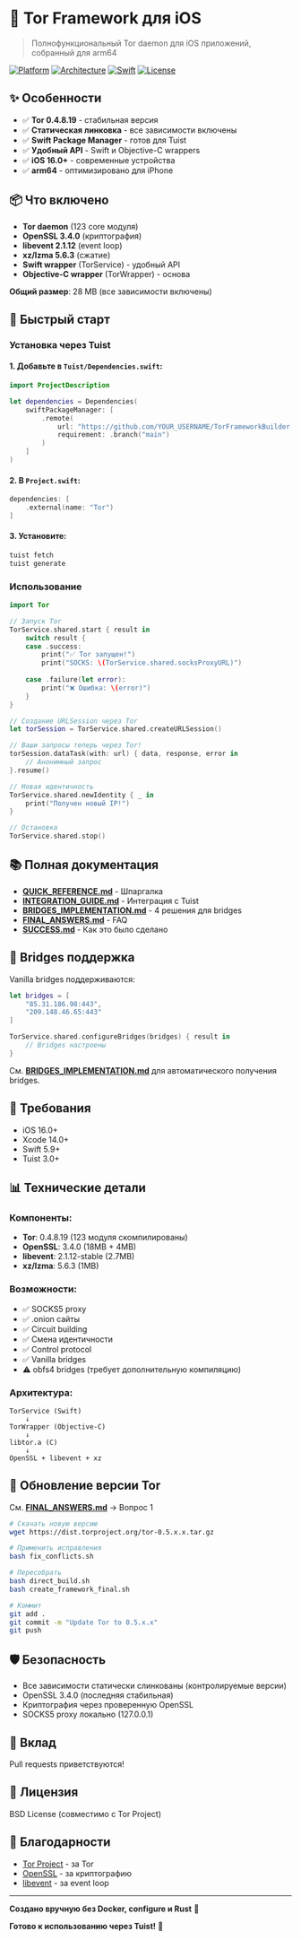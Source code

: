 # 🧅 Tor Framework для iOS

> Полнофункциональный Tor daemon для iOS приложений, собранный для arm64

[![Platform](https://img.shields.io/badge/platform-iOS%2016.0+-blue.svg)](https://developer.apple.com/ios/)
[![Architecture](https://img.shields.io/badge/architecture-arm64-green.svg)](https://developer.apple.com/)
[![Swift](https://img.shields.io/badge/swift-5.9+-orange.svg)](https://swift.org/)
[![License](https://img.shields.io/badge/license-BSD-lightgrey.svg)](LICENSE)

## ✨ Особенности

- ✅ **Tor 0.4.8.19** - стабильная версия
- ✅ **Статическая линковка** - все зависимости включены
- ✅ **Swift Package Manager** - готов для Tuist
- ✅ **Удобный API** - Swift и Objective-C wrappers
- ✅ **iOS 16.0+** - современные устройства
- ✅ **arm64** - оптимизировано для iPhone

## 📦 Что включено

- **Tor daemon** (123 core модуля)
- **OpenSSL 3.4.0** (криптография)
- **libevent 2.1.12** (event loop)
- **xz/lzma 5.6.3** (сжатие)
- **Swift wrapper** (TorService) - удобный API
- **Objective-C wrapper** (TorWrapper) - основа

**Общий размер**: 28 MB (все зависимости включены)

## 🚀 Быстрый старт

### Установка через Tuist

#### 1. Добавьте в `Tuist/Dependencies.swift`:

```swift
import ProjectDescription

let dependencies = Dependencies(
    swiftPackageManager: [
        .remote(
            url: "https://github.com/YOUR_USERNAME/TorFrameworkBuilder.git",
            requirement: .branch("main")
        )
    ]
)
```

#### 2. В `Project.swift`:

```swift
dependencies: [
    .external(name: "Tor")
]
```

#### 3. Установите:

```bash
tuist fetch
tuist generate
```

### Использование

```swift
import Tor

// Запуск Tor
TorService.shared.start { result in
    switch result {
    case .success:
        print("✅ Tor запущен!")
        print("SOCKS: \(TorService.shared.socksProxyURL)")
        
    case .failure(let error):
        print("❌ Ошибка: \(error)")
    }
}

// Создание URLSession через Tor
let torSession = TorService.shared.createURLSession()

// Ваши запросы теперь через Tor!
torSession.dataTask(with: url) { data, response, error in
    // Анонимный запрос
}.resume()

// Новая идентичность
TorService.shared.newIdentity { _ in
    print("Получен новый IP!")
}

// Остановка
TorService.shared.stop()
```

## 📚 Полная документация

- **[QUICK_REFERENCE.md](QUICK_REFERENCE.md)** - Шпаргалка
- **[INTEGRATION_GUIDE.md](INTEGRATION_GUIDE.md)** - Интеграция с Tuist
- **[BRIDGES_IMPLEMENTATION.md](BRIDGES_IMPLEMENTATION.md)** - 4 решения для bridges
- **[FINAL_ANSWERS.md](FINAL_ANSWERS.md)** - FAQ
- **[SUCCESS.md](SUCCESS.md)** - Как это было сделано

## 🌉 Bridges поддержка

Vanilla bridges поддерживаются:

```swift
let bridges = [
    "85.31.186.98:443",
    "209.148.46.65:443"
]

TorService.shared.configureBridges(bridges) { result in
    // Bridges настроены
}
```

См. **[BRIDGES_IMPLEMENTATION.md](BRIDGES_IMPLEMENTATION.md)** для автоматического получения bridges.

## 🔧 Требования

- iOS 16.0+
- Xcode 14.0+
- Swift 5.9+
- Tuist 3.0+

## 📊 Технические детали

### Компоненты:

- **Tor**: 0.4.8.19 (123 модуля скомпилированы)
- **OpenSSL**: 3.4.0 (18MB + 4MB)
- **libevent**: 2.1.12-stable (2.7MB)
- **xz/lzma**: 5.6.3 (1MB)

### Возможности:

- ✅ SOCKS5 proxy
- ✅ .onion сайты
- ✅ Circuit building
- ✅ Смена идентичности
- ✅ Control protocol
- ✅ Vanilla bridges
- ⚠️ obfs4 bridges (требует дополнительную компиляцию)

### Архитектура:

```
TorService (Swift)
    ↓
TorWrapper (Objective-C)
    ↓
libtor.a (C)
    ↓
OpenSSL + libevent + xz
```

## 🔄 Обновление версии Tor

См. **[FINAL_ANSWERS.md](FINAL_ANSWERS.md)** → Вопрос 1

```bash
# Скачать новую версию
wget https://dist.torproject.org/tor-0.5.x.x.tar.gz

# Применить исправления
bash fix_conflicts.sh

# Пересобрать
bash direct_build.sh
bash create_framework_final.sh

# Коммит
git add .
git commit -m "Update Tor to 0.5.x.x"
git push
```

## 🛡️ Безопасность

- Все зависимости статически слинкованы (контролируемые версии)
- OpenSSL 3.4.0 (последняя стабильная)
- Криптография через проверенную OpenSSL
- SOCKS5 proxy локально (127.0.0.1)

## 🤝 Вклад

Pull requests приветствуются!

## 📄 Лицензия

BSD License (совместимо с Tor Project)

## 🙏 Благодарности

- [Tor Project](https://www.torproject.org/) - за Tor
- [OpenSSL](https://www.openssl.org/) - за криптографию
- [libevent](https://libevent.org/) - за event loop

---

**Создано вручную без Docker, configure и Rust** 💪

**Готово к использованию через Tuist!** 🎉
